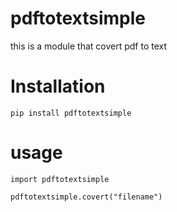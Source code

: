 # pdftotextsimple
this is a module that covert pdf to text
# Installation
```pip install pdftotextsimple```
# usage
```import pdftotextsimple```

```pdftotextsimple.covert("filename")```

